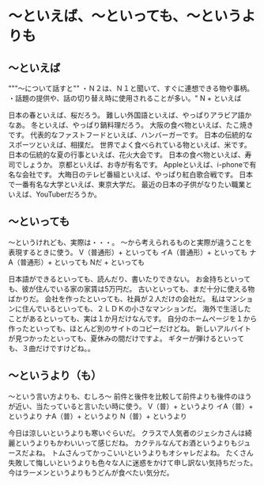 # 〜といえば、〜といっても、〜というよりも



## 〜といえば
"""〜について話すと"" ・Ｎ２は、Ｎ１と聞いて、すぐに連想できる物や事柄。 ・話題の提供や、話の切り替え時に使用されることが多い。"
N + といえば

日本の春といえば、桜だろう。
難しい外国語といえば、やっぱりアラビア語かなあ。
冬といえば、やっぱり鍋料理だろう。
大阪の食べ物といえば、たこ焼きです。
代表的なファストフードといえば、ハンバーガーです。
日本の伝統的なスポーツといえば、相撲だ。
世界でよく食べられている物といえば、米です。
日本の伝統的な夏の行事といえば、花火大会です。
日本の食べ物といえば、寿司でしょうか。
京都といえば、お寺が有名です。
Appleといえば、i-phoneで有名な会社です。
大晦日のテレビ番組といえば、やっぱり紅白歌合戦です。
日本で一番有名な大学といえば、東京大学だ。
最近の日本の子供がなりたい職業といえば、YouTuberだろうか。


## 〜といっても
～というけれども、実際は・・・。 〜から考えられるものと実際が違うことを表現するときに使う。
V（普通形）+ といっても イA（普通形）+ といっても ナA（普通形）+ といっても Nだ + といっても

日本語ができるといっても、読んだり、書いたりできない。
お金持ちといっても、彼が住んでいる家の家賃は5万円だ。
古いといっても、まだ十分に使える物ばかりだ。
会社を作ったといっても、社員が２人だけの会社だ。
私はマンションに住んでいるといっても、２ＬＤＫの小さなマンションだ。
海外で生活したことがあるといっても、実は１か月だけなんです。
自分のホームページを１から作ったといっても、ほとんど別のサイトのコピーだけどね。
新しいアルバイトが見つかったといっても、夏休みの間だけですよ。
ギターが弾けるといっても、３曲だけですけどね。。



## 〜というより（も）
〜という言い方よりも、むしろ〜   前件と後件を比較して前件よりも後件のほうが近い、当たっていると言いたい時に使う。
V（普）+ というより イA（普）+ というより ナA（普）+ というより N（普）+ というより

今日は涼しいというよりも寒いぐらいだ。
クラスで人気者のジェシカさんは綺麗というよりもかわいいって感じだね。
カクテルなんてお酒というよりもジュースだよね。
トムさんってかっこいいというよりもオシャレだよね。
たくさん失敗して悔しいというよりも色々な人に迷惑をかけて申し訳ない気持ちだった。
今はラーメンというよりもうどんが食べたい気分だ。
